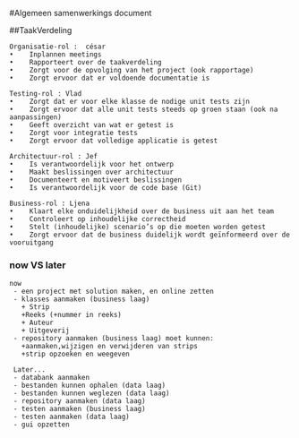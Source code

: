 #Algemeen samenwerkings document

##TaakVerdeling

    Organisatie-rol :  césar
    •    Inplannen meetings
    •    Rapporteert over de taakverdeling
    •    Zorgt voor de opvolging van het project (ook rapportage)
    •    Zorgt ervoor dat er voldoende documentatie is
    
    Testing-rol : Vlad
    •    Zorgt dat er voor elke klasse de nodige unit tests zijn
    •    Zorgt ervoor dat alle unit tests steeds op groen staan (ook na aanpassingen)
    •    Geeft overzicht van wat er getest is
    •    Zorgt voor integratie tests
    •    Zorgt ervoor dat volledige applicatie is getest
    
    Architectuur-rol : Jef
    •    Is verantwoordelijk voor het ontwerp
    •    Maakt beslissingen over architectuur
    •    Documenteert en motiveert beslissingen
    •    Is verantwoordelijk voor de code base (Git)
    
    Business-rol : Ljena
    •    Klaart elke onduidelijkheid over de business uit aan het team
    •    Controleert op inhoudelijke correctheid
    •    Stelt (inhoudelijke) scenario’s op die moeten worden getest
    •    Zorgt ervoor dat de business duidelijk wordt geïnformeerd over de vooruitgang
    
 ### now VS later
    now
     - een project met solution maken, en online zetten
     - klasses aanmaken (business laag)
       + Strip
       +Reeks (+nummer in reeks)
       + Auteur
       + Uitgeverij
     - repository aanmaken (business laag) moet kunnen:
       +aanmaken,wijzigen en verwijderen van strips
       +strip opzoeken en weegeven
 
     Later...
     - databank aanmaken 
     - bestanden kunnen ophalen (data laag)
     - bestanden kunnen weglezen (data laag)
     - repository aanmaken (data laag)
     - testen aanmaken (business laag)
     - testen aanmaken (data laag)
     - gui opzetten
